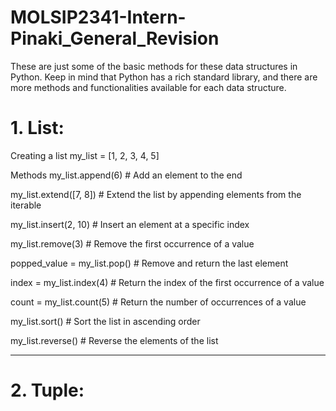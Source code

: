 # MOLSIP2341-Intern-Pinaki_General_Revision

These are just some of the basic methods for these data structures in Python. Keep in mind that Python has a rich standard library, and there are more methods and functionalities available for each data structure.
# 1. List:
Creating a list
my_list = [1, 2, 3, 4, 5]

Methods
my_list.append(6)       # Add an element to the end

my_list.extend([7, 8])  # Extend the list by appending elements from the iterable

my_list.insert(2, 10)   # Insert an element at a specific index

my_list.remove(3)       # Remove the first occurrence of a value

popped_value = my_list.pop()  # Remove and return the last element

index = my_list.index(4)      # Return the index of the first occurrence of a value

count = my_list.count(5)      # Return the number of occurrences of a value

my_list.sort()          # Sort the list in ascending order

my_list.reverse()       # Reverse the elements of the list

--------------------------------------------------------------------------------------------------------------------------------
# 2. Tuple:
